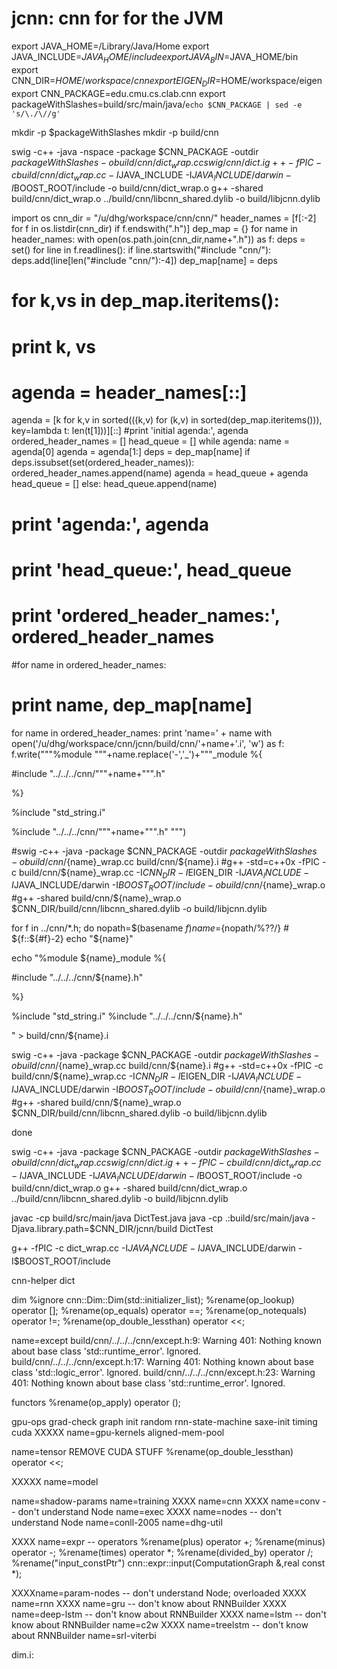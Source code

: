 # jcnn: cnn for for the JVM

export JAVA_HOME=/Library/Java/Home
export JAVA_INCLUDE=$JAVA_HOME/include
export JAVA_BIN=$JAVA_HOME/bin
export CNN_DIR=$HOME/workspace/cnn
export EIGEN_DIR=$HOME/workspace/eigen
export CNN_PACKAGE=edu.cmu.cs.clab.cnn
export packageWithSlashes=build/src/main/java/`echo $CNN_PACKAGE | sed -e 's/\./\//g'`


mkdir -p $packageWithSlashes
mkdir -p build/cnn

swig -c++ -java -nspace -package $CNN_PACKAGE -outdir $packageWithSlashes -o build/cnn/dict_wrap.cc swig/cnn/dict.i
g++ -fPIC -c build/cnn/dict_wrap.cc -I$JAVA_INCLUDE -I$JAVA_INCLUDE/darwin -I$BOOST_ROOT/include -o build/cnn/dict_wrap.o
g++ -shared build/cnn/dict_wrap.o ../build/cnn/libcnn_shared.dylib -o build/libjcnn.dylib


import os
cnn_dir = "/u/dhg/workspace/cnn/cnn/"
header_names = [f[:-2] for f in os.listdir(cnn_dir) if f.endswith(".h")]
dep_map = {}
for name in header_names:
  with open(os.path.join(cnn_dir,name+".h")) as f:
    deps = set()
    for line in f.readlines():
      if line.startswith("#include \"cnn/"):
        deps.add(line[len("#include \"cnn/"):-4])
  dep_map[name] = deps

# for k,vs in dep_map.iteritems():
#   print k, vs

# agenda = header_names[::]
agenda = [k for k,v in sorted(((k,v) for (k,v) in sorted(dep_map.iteritems())), key=lambda t: len(t[1]))][::]
#print 'initial agenda:', agenda
ordered_header_names = []
head_queue = []
while agenda:
  name = agenda[0]
  agenda = agenda[1:]
  deps = dep_map[name]
  if deps.issubset(set(ordered_header_names)):
    ordered_header_names.append(name)
    agenda = head_queue + agenda
    head_queue = []
  else:
    head_queue.append(name)
#  print 'agenda:', agenda
#  print 'head_queue:', head_queue
#  print 'ordered_header_names:', ordered_header_names
    
    
#for name in ordered_header_names:
#  print name, dep_map[name]

<!-- 
with open('/u/dhg/workspace/cnn/jcnn/build/cnn/cnn.i', 'w') as f:
  f.write("""%module cnn
%{\n
""")
  for name in ordered_header_names:
    f.write("#include \"../../../cnn/"+name+".h\"\n")
  f.write("""
%}\n
%include \"std_string.i\"
\n""")
  for name in ordered_header_names:
    f.write("%include \"../../../cnn/"+name+".h\"\n")

  swig -c++ -java -package $CNN_PACKAGE -outdir $packageWithSlashes -o build/cnn/cnn_wrap.cc build/cnn/cnn.i

  #swig -c++ -java -package $CNN_PACKAGE -outdir $packageWithSlashes -o build/cnn/${name}_wrap.cc build/cnn/${name}.i
  #g++ -std=c++0x -fPIC -c build/cnn/${name}_wrap.cc -I$CNN_DIR -I$EIGEN_DIR -I$JAVA_INCLUDE -I$JAVA_INCLUDE/darwin -I$BOOST_ROOT/include -o build/cnn/${name}_wrap.o
  #g++ -shared build/cnn/${name}_wrap.o $CNN_DIR/build/cnn/libcnn_shared.dylib -o build/libjcnn.dylib
done
 -->


for name in ordered_header_names:
  print 'name=' + name
  with open('/u/dhg/workspace/cnn/jcnn/build/cnn/'+name+'.i', 'w') as f:
    f.write("""%module """+name.replace('-','_')+"""_module
%{

#include \"../../../cnn/"""+name+""".h\"

%}

%include \"std_string.i\"

%include \"../../../cnn/"""+name+""".h\"
""")


  #swig -c++ -java -package $CNN_PACKAGE -outdir $packageWithSlashes -o build/cnn/${name}_wrap.cc build/cnn/${name}.i
  #g++ -std=c++0x -fPIC -c build/cnn/${name}_wrap.cc -I$CNN_DIR -I$EIGEN_DIR -I$JAVA_INCLUDE -I$JAVA_INCLUDE/darwin -I$BOOST_ROOT/include -o build/cnn/${name}_wrap.o
  #g++ -shared build/cnn/${name}_wrap.o $CNN_DIR/build/cnn/libcnn_shared.dylib -o build/libjcnn.dylib










for f in ../cnn/*.h; do
  nopath=$(basename $f)
  name=${nopath/%??/}  # ${f::${#f}-2}
  echo "${name}"

  echo "%module ${name}_module
%{

#include \"../../../cnn/${name}.h\"

%}

%include \"std_string.i\"
%include \"../../../cnn/${name}.h\"

" > build/cnn/${name}.i

  swig -c++ -java -package $CNN_PACKAGE -outdir $packageWithSlashes -o build/cnn/${name}_wrap.cc build/cnn/${name}.i
  #g++ -std=c++0x -fPIC -c build/cnn/${name}_wrap.cc -I$CNN_DIR -I$EIGEN_DIR -I$JAVA_INCLUDE -I$JAVA_INCLUDE/darwin -I$BOOST_ROOT/include -o build/cnn/${name}_wrap.o
  #g++ -shared build/cnn/${name}_wrap.o $CNN_DIR/build/cnn/libcnn_shared.dylib -o build/libjcnn.dylib
  
done







swig -c++ -java -package $CNN_PACKAGE -outdir $packageWithSlashes -o build/cnn/dict_wrap.cc swig/cnn/dict.i
g++ -fPIC -c build/cnn/dict_wrap.cc -I$JAVA_INCLUDE -I$JAVA_INCLUDE/darwin -I$BOOST_ROOT/include -o build/cnn/dict_wrap.o
g++ -shared build/cnn/dict_wrap.o ../build/cnn/libcnn_shared.dylib -o build/libjcnn.dylib

















javac -cp build/src/main/java DictTest.java
java -cp .:build/src/main/java -Djava.library.path=$CNN_DIR/jcnn/build DictTest













g++ -fPIC -c dict_wrap.cc -I$JAVA_INCLUDE -I$JAVA_INCLUDE/darwin -I$BOOST_ROOT/include


























cnn-helper
dict

dim
%ignore cnn::Dim::Dim(std::initializer_list<long>);
%rename(op_lookup) operator [];
%rename(op_equals) operator ==;
%rename(op_notequals) operator !=;
%rename(op_double_lessthan) operator <<;

name=except
build/cnn/../../../cnn/except.h:9: Warning 401: Nothing known about base class 'std::runtime_error'. Ignored.
build/cnn/../../../cnn/except.h:17: Warning 401: Nothing known about base class 'std::logic_error'. Ignored.
build/cnn/../../../cnn/except.h:23: Warning 401: Nothing known about base class 'std::runtime_error'. Ignored.

functors
%rename(op_apply) operator ();

gpu-ops
grad-check
graph
init
random
rnn-state-machine
saxe-init
timing
cuda
XXXXX name=gpu-kernels
aligned-mem-pool

name=tensor
REMOVE CUDA STUFF
%rename(op_double_lessthan) operator <<;

XXXXX name=model


name=shadow-params
name=training
XXXX name=cnn
XXXX name=conv  -- don't understand Node
name=exec
XXXX name=nodes  -- don't understand Node
name=conll-2005
name=dhg-util

XXXX name=expr  -- operators
%rename(plus) operator +;
%rename(minus) operator -;
%rename(times) operator *;
%rename(divided_by) operator /;
%rename("input_constPtr") cnn::expr::input(ComputationGraph &,real const *);

XXXXname=param-nodes  -- don't understand Node; overloaded
XXXX name=rnn
XXXX name=gru   -- don't know about RNNBuilder
XXXX name=deep-lstm   -- don't know about RNNBuilder
XXXX name=lstm   -- don't know about RNNBuilder
name=c2w
XXXX name=treelstm   -- don't know about RNNBuilder
name=srl-viterbi



dim.i:




